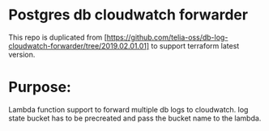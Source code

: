 # Postgres db cloudwatch forwarder

This repo is duplicated from [https://github.com/telia-oss/db-log-cloudwatch-forwarder/tree/2019.02.01.01] to support terraform latest version.


# Purpose:
 
 Lambda function support to forward multiple db logs to cloudwatch.
 log state bucket has to be precreated and pass the bucket name to the lambda.
 